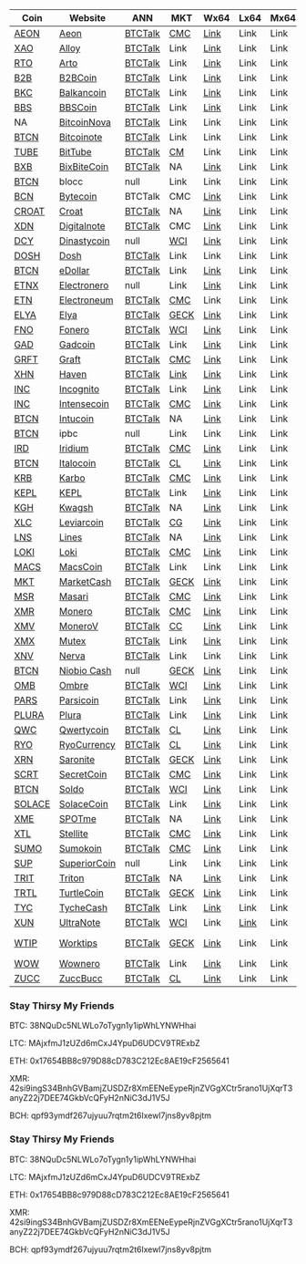|  **Coin** | **Website** | **ANN** | **MKT** | **Wx64** | **Lx64** | **Mx64** | **EXP** | **ALG** | **XMRStak** | **XMRig** | **CPUMiner** |**Git** |
|  ------ | ------ | ------ | ------ | ------ | ------ | ------ | ------ | ------ | ------ |------ | ------ | ------ |
| [AEON](https://github.com/aeugenegray/cryptonote-coins-list/tree/master/aeon) | [Aeon](http://www.aeon.cash/) | [BTCTalk](https://bitcointalk.org/index.php?topic=641696.0) | [CMC](https://coinmarketcap.com/currencies/aeon/) | [Link](https://www.aeon.cash/#downloads) | Link | Link | [Link](http://chainradar.com/aeon/blocks) | cn\_lite\_v7 | [AutoScript](https://github.com/aeugenegray/stak-cpu-autoscript.git) | [AutoScript](https://github.com/aeugenegray/xmrig-autoscript.git) | [AutoScript](https://github.com/aeugenegray/cpuminer-multi-autoscript.git) | Link |
| [XAO](https://github.com/aeugenegray/cryptonote-coins-list/tree/master/alloy) | [Alloy](https://alloyproject.org/) | [BTCTalk](https://bitcointalk.org/index.php?topic=2676887.0) | Link | [Link](https://alloyproject.org/#wallet) | Link | Link | Link | null | [AutoScript](https://github.com/aeugenegray/stak-cpu-autoscript.git) | [AutoScript](https://github.com/aeugenegray/xmrig-autoscript.git) | [AutoScript](https://github.com/aeugenegray/cpuminer-multi-autoscript.git) | Link |
| [RTO](https://github.com/aeugenegray/cryptonote-coins-list/tree/master/arto) | [Arto](https://www.arto.cash/) | [BTCTalk](https://bitcointalk.org/index.php?topic=2932583.0) | Link | [Link](https://www.arto.cash/#download) | Link | Link | Link | null | [AutoScript](https://github.com/aeugenegray/stak-cpu-autoscript.git) | [AutoScript](https://github.com/aeugenegray/xmrig-autoscript.git) | [AutoScript](https://github.com/aeugenegray/cpuminer-multi-autoscript.git) | Link |
| [B2B](https://github.com/aeugenegray/cryptonote-coins-list/tree/master/b2bcoin) | [B2BCoin](https://b2bcoin.xyz/) | [BTCTalk](https://bitcointalk.org/index.php?topic=2098163.0) | Link | [Link](https://b2bcoin.xyz/#download) | Link | Link | Link | null | [AutoScript](https://github.com/aeugenegray/stak-cpu-autoscript.git) | [AutoScript](https://github.com/aeugenegray/xmrig-autoscript.git) | [AutoScript](https://github.com/aeugenegray/cpuminer-multi-autoscript.git) | Link |
| [BKC](https://github.com/aeugenegray/cryptonote-coins-list/tree/master/balkancoin) | [Balkancoin](https://www.balkancoin.org/) | [BTCTalk](https://bitcointalk.org/index.php?topic=2821734.0) | Link | [Link](https://www.balkancoin.org/downloads/) | Link | Link | Link | null | [AutoScript](https://github.com/aeugenegray/stak-cpu-autoscript.git) | [AutoScript](https://github.com/aeugenegray/xmrig-autoscript.git) | [AutoScript](https://github.com/aeugenegray/cpuminer-multi-autoscript.git) | Link |
| [BBS](https://github.com/aeugenegray/cryptonote-coins-list/tree/master/bbscoin) | [BBSCoin](https://bbscoin.xyz/) | [BTCTalk](https://bitcointalk.org/index.php?topic=2861067.0) | Link | [Link](https://bbscoin.xyz/download/#downloads) | Link | Link | Link | null | [AutoScript](https://github.com/aeugenegray/stak-cpu-autoscript.git) | [AutoScript](https://github.com/aeugenegray/xmrig-autoscript.git) | [AutoScript](https://github.com/aeugenegray/cpuminer-multi-autoscript.git) | Link |
| NA | [BitcoinNova](http://bitcoinn.biz/) | [BTCTalk](https://bitcointalk.org/index.php?topic=2309303.0) | Link | Link | Link | Link | Link | null | [AutoScript](https://github.com/aeugenegray/stak-cpu-autoscript.git) | [AutoScript](https://github.com/aeugenegray/xmrig-autoscript.git) | [AutoScript](https://github.com/aeugenegray/cpuminer-multi-autoscript.git) | Link |
| [BTCN](https://github.com/aeugenegray/cryptonote-coins-list/tree/master/bitcoinote) | [Bitcoinote](http://www.bitcoinote.org/) | [BTCTalk](https://bitcointalk.org/index.php?topic=2660296.0) | Link | Link | Link | Link | Link | null | [AutoScript](https://github.com/aeugenegray/stak-cpu-autoscript.git) | [AutoScript](https://github.com/aeugenegray/xmrig-autoscript.git) | [AutoScript](https://github.com/aeugenegray/cpuminer-multi-autoscript.git) | Link |
| [TUBE](https://github.com/aeugenegray/cryptonote-coins-list/tree/master/bittube) | [BitTube](https://coin.bit.tube/) | [BTCTalk](https://bitcointalk.org/index.php?topic=2856278.0) | [CM](https://coinmarketcap.com/currencies/bit-tube/) | Link | Link | Link | Link | null | [AutoScript](https://github.com/aeugenegray/stak-cpu-autoscript.git) | [AutoScript](https://github.com/aeugenegray/xmrig-autoscript.git) | [AutoScript](https://github.com/aeugenegray/cpuminer-multi-autoscript.git) | Link |
| [BXB](https://github.com/aeugenegray/cryptonote-coins-list/tree/master/bixbitecoin) | [BixBiteCoin](https://bixbite.pro/) | [BTCTalk](https://bitcointalk.org/index.php?topic=3443277.0) | NA | [Link](https://bixbite.pro/#download) | Link | Link | [Link](http://explorer.bixbite.pro/) | null | [AutoScript](https://github.com/aeugenegray/stak-cpu-autoscript.git) | [AutoScript](https://github.com/aeugenegray/xmrig-autoscript.git) | [AutoScript](https://github.com/aeugenegray/cpuminer-multi-autoscript.git) | Link |
| [BTCN](https://github.com/aeugenegray/cryptonote-coins-list/tree/master/blocc) | blocc | null | Link | Link | Link | Link | Link | null | [AutoScript](https://github.com/aeugenegray/stak-cpu-autoscript.git) | [AutoScript](https://github.com/aeugenegray/xmrig-autoscript.git) | [AutoScript](https://github.com/aeugenegray/cpuminer-multi-autoscript.git) | Link |
| [BCN](https://github.com/aeugenegray/cryptonote-coins-list/tree/master/bytecoin) | [Bytecoin](https://www.google.com/url?sa=t&rct=j&q=&esrc=s&source=web&cd=2&cad=rja&uact=8&ved=0ahUKEwipu4W3j8jbAhVnl1QKHd9CC3UQFgg9MAE&url=https%3A%2F%2Fbytecoin.org%2F&usg=AOvVaw2A2G0mFi3etnsJNATevwm1) | BTCTalk | CMC | [Link](https://www.google.com/url?sa=t&rct=j&q=&esrc=s&source=web&cd=1&cad=rja&uact=8&ved=0ahUKEwif_I_0j8jbAhVrrFQKHWynAU8QFggpMAA&url=https%3A%2F%2Fbytecoin.org%2Fdownloads&usg=AOvVaw2UxlZBr-UCzkFVMQdil7w7) | Link | Link | [Link](https://www.google.com/url?sa=t&rct=j&q=&esrc=s&source=web&cd=1&cad=rja&uact=8&ved=0ahUKEwjLmfn8j8jbAhUJiFQKHa1MDhMQFggpMAA&url=https%3A%2F%2Fchainradar.com%2F&usg=AOvVaw1DTxfk57TE4BeObsNqUcqv) | null | [AutoScript](https://github.com/aeugenegray/stak-cpu-autoscript.git) | [AutoScript](https://github.com/aeugenegray/xmrig-autoscript.git) | [AutoScript](https://github.com/aeugenegray/cpuminer-multi-autoscript.git) | Link |
| [CROAT](https://github.com/aeugenegray/cryptonote-coins-list/tree/master/croat) | [Croat](http://croat.cat/) | [BTCTalk](https://bitcointalk.org/index.php?topic=2102443.0) | NA | [Link](http://croat.cat/#downloads) | Link | Link | [Link](http://178.22.71.122/) | null | [AutoScript](https://github.com/aeugenegray/stak-cpu-autoscript.git) | [AutoScript](https://github.com/aeugenegray/xmrig-autoscript.git) | [AutoScript](https://github.com/aeugenegray/cpuminer-multi-autoscript.git) | Link |
| [XDN](https://github.com/aeugenegray/cryptonote-coins-list/tree/master/digitalnote) | [Digitalnote](http://www.digitalnote.biz/) | [BTCTalk](https://bitcointalk.org/index.php?topic=1082745.0) | CMC | [Link](https://digitalnote.biz/#download) | Link | Link | [Link](http://chainradar.com/xdn/blocks) | null | [AutoScript](https://github.com/aeugenegray/stak-cpu-autoscript.git) | [AutoScript](https://github.com/aeugenegray/xmrig-autoscript.git) | [AutoScript](https://github.com/aeugenegray/cpuminer-multi-autoscript.git) | Link |
| [DCY](https://github.com/aeugenegray/cryptonote-coins-list/tree/master/dinastycoin) | [Dinastycoin](http://www.dinastycoin.com/en/) | null | [WCI](https://worldcoinindex.com/it/moneta/dinastycoin) | [Link](https://github.com/dinastyoffreedom/dinastycoin/releases) | Link | Link | Link | null | [AutoScript](https://github.com/aeugenegray/stak-cpu-autoscript.git) | [AutoScript](https://github.com/aeugenegray/xmrig-autoscript.git) | [AutoScript](https://github.com/aeugenegray/cpuminer-multi-autoscript.git) | Link |
| [DOSH](https://github.com/aeugenegray/cryptonote-coins-list/tree/master/dosh) | [Dosh](http://getdosh.org/) | [BTCTalk](https://bitcointalk.org/index.php?topic=2958573.0) | Link | Link | Link | Link | [Link](https://dosh-explorer.github.io/) | null | [AutoScript](https://github.com/aeugenegray/stak-cpu-autoscript.git) | [AutoScript](https://github.com/aeugenegray/xmrig-autoscript.git) | [AutoScript](https://github.com/aeugenegray/cpuminer-multi-autoscript.git) | Link |
| [BTCN](https://github.com/aeugenegray/cryptonote-coins-list/tree/master/edollar) | [eDollar](https://edollar.cash) | [BTCTalk](https://bitcointalk.org/index.php?topic=2643196.0) | Link | [Link](https://edollar.cash/#download) | Link | Link | [Link](https://explorer.edollar.cash/) | null | [AutoScript](https://github.com/aeugenegray/stak-cpu-autoscript.git) | [AutoScript](https://github.com/aeugenegray/xmrig-autoscript.git) | [AutoScript](https://github.com/aeugenegray/cpuminer-multi-autoscript.git) | Link |
| [ETNX](https://github.com/aeugenegray/cryptonote-coins-list/tree/master/electronero) | [Electronero](https://electronero.org) | null | Link | [Link](https://github.com/electronero/electronero/releases) | Link | Link | Link | null | [AutoScript](https://github.com/aeugenegray/stak-cpu-autoscript.git) | [AutoScript](https://github.com/aeugenegray/xmrig-autoscript.git) | [AutoScript](https://github.com/aeugenegray/cpuminer-multi-autoscript.git) | Link |
| [ETN](https://github.com/aeugenegray/cryptonote-coins-list/tree/master/electroneum) | [Electroneum](http://electroneum.com/) | [BTCTalk](https://bitcointalk.org/index.php?topic=2353282.0) | [CMC](https://coinmarketcap.com/currencies/electroneum/) | Link | Link | Link | [Link](https://blockexplorer.electroneum.com/) | null | [AutoScript](https://github.com/aeugenegray/stak-cpu-autoscript.git) | [AutoScript](https://github.com/aeugenegray/xmrig-autoscript.git) | [AutoScript](https://github.com/aeugenegray/cpuminer-multi-autoscript.git) | Link |
| [ELYA](https://github.com/aeugenegray/cryptonote-coins-list/tree/master/elya) | [Elya](https://elyatel.com) | [BTCTalk](https://bitcointalk.org/index.php?topic=3118732.0) | [GECK](https://www.coingecko.com/en/coins/elya) | [Link](https://github.com/elyacoin/elyacoinwallet/releases) | Link | Link | [Link](https://explorer.coolbits.io/elya/) | null | [AutoScript](https://github.com/aeugenegray/stak-cpu-autoscript.git) | [AutoScript](https://github.com/aeugenegray/xmrig-autoscript.git) | [AutoScript](https://github.com/aeugenegray/cpuminer-multi-autoscript.git) | Link |
| [FNO](https://github.com/aeugenegray/cryptonote-coins-list/tree/master/fonero) | [Fonero](https://fonero.org) | [BTCTalk](https://bitcointalk.org/index.php?topic=3109546) | [WCI](https://www.worldcoinindex.com/coin/fonero) | [Link](https://fonero.org/#downloads) | Link | Link | [Link](http://blocks.fonero.org/) | null | [AutoScript](https://github.com/aeugenegray/stak-cpu-autoscript.git) | [AutoScript](https://github.com/aeugenegray/xmrig-autoscript.git) | [AutoScript](https://github.com/aeugenegray/cpuminer-multi-autoscript.git) | Link |
| [GAD](https://github.com/aeugenegray/cryptonote-coins-list/tree/master/gadcoin) | [Gadcoin](https://www.gadcoin.com.br/) | [BTCTalk](https://bitcointalk.org/index.php?topic=3339476.0) | Link | [Link](https://github.com/douglashipocreme/gadcoinwallet/releases) | Link | Link | [Link](https://blockchain.gadcoin.com.br/) | null | [AutoScript](https://github.com/aeugenegray/stak-cpu-autoscript.git) | [AutoScript](https://github.com/aeugenegray/xmrig-autoscript.git) | [AutoScript](https://github.com/aeugenegray/cpuminer-multi-autoscript.git) | Link |
| [GRFT](https://github.com/aeugenegray/cryptonote-coins-list/tree/master/graft) | [Graft](https://www.graft.network/) | [BTCTalk](https://bitcointalk.org/index.php?topic=2115188) | [CMC](https://coinmarketcap.com/currencies/graft/) | [Link](https://itunes.apple.com/us/app/graft-cryptopay-wallet/id1354423228?mt=8) | Link | Link | [Link](https://blockexplorer.graft.network/) | null | [AutoScript](https://github.com/aeugenegray/stak-cpu-autoscript.git) | [AutoScript](https://github.com/aeugenegray/xmrig-autoscript.git) | [AutoScript](https://github.com/aeugenegray/cpuminer-multi-autoscript.git) | Link |
| [XHN](https://github.com/aeugenegray/cryptonote-coins-list/tree/master/haven) | [Haven](https://havenprotocol.com/) | [BTCTalk](https://bitcointalk.org/index.php?topic=2989487) | [Link](https://coinmarketcap.com/currencies/haven-protocol/) | [Link](https://havenprotocol.com/) | Link | Link | [Link](https://explorer.havenprotocol.com/) | null | [AutoScript](https://github.com/aeugenegray/stak-cpu-autoscript.git) | [AutoScript](https://github.com/aeugenegray/xmrig-autoscript.git) | [AutoScript](https://github.com/aeugenegray/cpuminer-multi-autoscript.git) | Link |
| [INC](https://github.com/aeugenegray/cryptonote-coins-list/tree/master/incognito) | [Incognito](http://inc.ognito.org/) | [BTCTalk](https://bitcointalk.org/index.php?topic=3276900.0) | Link | [Link](https://github.com/incognito-currency/incognito-gui/releases) | Link | Link | [Link](http://incognitoexplorer.ml/) | null | [AutoScript](https://github.com/aeugenegray/stak-cpu-autoscript.git) | [AutoScript](https://github.com/aeugenegray/xmrig-autoscript.git) | [AutoScript](https://github.com/aeugenegray/cpuminer-multi-autoscript.git) | Link |
| [INC](https://github.com/aeugenegray/cryptonote-coins-list/tree/master/intensecoin) | [Intensecoin](https://intensecoin.com) | [BTCTalk](https://bitcointalk.org/index.php?topic=2989487.0) | [CMC](https://coinmarketcap.com/currencies/intensecoin/) | [Link](https://intensecoin.com/#download) | Link | Link | [Link](http://intensecoin.com/explorer) | null | [AutoScript](https://github.com/aeugenegray/stak-cpu-autoscript.git) | [AutoScript](https://github.com/aeugenegray/xmrig-autoscript.git) | [AutoScript](https://github.com/aeugenegray/cpuminer-multi-autoscript.git) | Link |
| [BTCN](https://github.com/aeugenegray/cryptonote-coins-list/tree/master/intucoin) | [Intucoin](http://intucoin.com) | [BTCTalk](https://bitcointalk.org/index.php?topic=3394028.0) | NA | [Link](http://intucoin.com/download.php) | Link | Link | [Link](http://explorer.intucoin.com/) | null | [AutoScript](https://github.com/aeugenegray/stak-cpu-autoscript.git) | [AutoScript](https://github.com/aeugenegray/xmrig-autoscript.git) | [AutoScript](https://github.com/aeugenegray/cpuminer-multi-autoscript.git) | Link |
| [BTCN](https://github.com/aeugenegray/cryptonote-coins-list/tree/master/ipbc) | ipbc | null | Link | Link | Link | Link | Link | null | [AutoScript](https://github.com/aeugenegray/stak-cpu-autoscript.git) | [AutoScript](https://github.com/aeugenegray/xmrig-autoscript.git) | [AutoScript](https://github.com/aeugenegray/cpuminer-multi-autoscript.git) | Link |
| [IRD](https://github.com/aeugenegray/cryptonote-coins-list/tree/master/iridium) | [Iridium](https://ird.cash) | [BTCTalk](https://bitcointalk.org/index.php?topic=2856278.0) | [CMC](https://coincodex.com/crypto/iridium/) | [Link](https://ird.cash/#custompage1) | Link | Link | [Link](https://explorer.ird.cash/) | null | [AutoScript](https://github.com/aeugenegray/stak-cpu-autoscript.git) | [AutoScript](https://github.com/aeugenegray/xmrig-autoscript.git) | [AutoScript](https://github.com/aeugenegray/cpuminer-multi-autoscript.git) | Link |
| [BTCN](https://github.com/aeugenegray/cryptonote-coins-list/tree/master/italocoin) | [Italocoin](https://www.italocoin.com/) | [BTCTalk](https://bitcointalk.org/index.php?topic=3122277.0) | [CL](https://coinlib.io/coin/ITA/Italocoin) | [Link](https://www.italocoin.com/#download) | Link | Link | [Link](https://explorer.italocoin.com/) | cn_heavy | [AutoScript](https://github.com/aeugenegray/stak-cpu-autoscript.git) | [AutoScript](https://github.com/aeugenegray/xmrig-autoscript.git) | [AutoScript](https://github.com/aeugenegray/cpuminer-multi-autoscript.git) | Link |
| [KRB](https://github.com/aeugenegray/cryptonote-coins-list/tree/master/karbo) | [Karbo](http://karbowanec.com/) | [BTCTalk](https://bitcointalk.org/index.php?topic=1491747) | [CMC](https://coinmarketcap.com/currencies/karbo/) | [Link](https://karbo.io/download) | Link | Link | [Link](http://explorer.karbowanec.com/en/) | null | [AutoScript](https://github.com/aeugenegray/stak-cpu-autoscript.git) | [AutoScript](https://github.com/aeugenegray/xmrig-autoscript.git) | [AutoScript](https://github.com/aeugenegray/cpuminer-multi-autoscript.git) | Link |
| [KEPL](https://github.com/aeugenegray/cryptonote-coins-list/tree/master/kepl) | [KEPL](http://www.kepl.org/) | [BTCTalk](https://bitcointalk.org/index.php?topic=3282087.0) | Link | [Link](http://www.kepl.org/downloads/KEPL-Wallet-Win64-1.1.0.zip) | Link | Link | [Link](http://explorer.kepl.org/) | null | [AutoScript](https://github.com/aeugenegray/stak-cpu-autoscript.git) | [AutoScript](https://github.com/aeugenegray/xmrig-autoscript.git) | [AutoScript](https://github.com/aeugenegray/cpuminer-multi-autoscript.git) | Link |
| [KGH](https://github.com/aeugenegray/cryptonote-coins-list/tree/master/kwagsh) | [Kwagsh](https://kwagsh.com) | [BTCTalk](https://bitcointalk.org/index.php?topic=3194150.0) | NA | [Link](https://github.com/kwash-dev/kwagsh-gui/releases) | Link | Link | NA | null | [AutoScript](https://github.com/aeugenegray/stak-cpu-autoscript.git) | [AutoScript](https://github.com/aeugenegray/xmrig-autoscript.git) | [AutoScript](https://github.com/aeugenegray/cpuminer-multi-autoscript.git) | Link |
| [XLC](https://github.com/aeugenegray/cryptonote-coins-list/tree/master/leviarcoin) | [Leviarcoin](https://leviarcoin.org) | [BTCTalk](https://bitcointalk.org/index.php?topic=1847322) | [CG](https://www.coingecko.com/en/coins/leviarcoin/trading_exchanges) | [Link](https://leviarcoin.org/#WALLET) | Link | Link | NA | null | [AutoScript](https://github.com/aeugenegray/stak-cpu-autoscript.git) | [AutoScript](https://github.com/aeugenegray/xmrig-autoscript.git) | [AutoScript](https://github.com/aeugenegray/cpuminer-multi-autoscript.git) | Link |
| [LNS](https://github.com/aeugenegray/cryptonote-coins-list/tree/master/lines) | [Lines](https://lines.pw) | [BTCTalk](https://bitcointalk.org/index.php?topic=3162385.0) | NA | [Link](https://lines.pw/wallets/lines-gui_0.3.0.deb) | Link | Link | [Link](https://explorer.lines.pw/) | null | [AutoScript](https://github.com/aeugenegray/stak-cpu-autoscript.git) | [AutoScript](https://github.com/aeugenegray/xmrig-autoscript.git) | [AutoScript](https://github.com/aeugenegray/cpuminer-multi-autoscript.git) | Link |
| [LOKI](https://github.com/aeugenegray/cryptonote-coins-list/tree/master/loki) | [Loki](https://loki.network/) | [BTCTalk](https://bitcointalk.org/index.php?topic=3016125.0) | [CMC](https://coinmarketcap.com/currencies/loki/) | [Link](https://github.com/Loki-project) | Link | Link | [Link](https://lokiblocks.com/) | null | [AutoScript](https://github.com/aeugenegray/stak-cpu-autoscript.git) | [AutoScript](https://github.com/aeugenegray/xmrig-autoscript.git) | [AutoScript](https://github.com/aeugenegray/cpuminer-multi-autoscript.git) | Link |
| [MACS](https://github.com/aeugenegray/cryptonote-coins-list/tree/master/macscoin) | [MacsCoin](https://macscoin.site/) | [BTCTalk](https://bitcointalk.org/index.php?topic=4245620.0) | Link | Link | Link | Link | Link | cn_v7 | [AutoScript](https://github.com/aeugenegray/stak-cpu-autoscript.git) | [AutoScript](https://github.com/aeugenegray/xmrig-autoscript.git) | [AutoScript](https://github.com/aeugenegray/cpuminer-multi-autoscript.git) | Link |
| [MKT](https://github.com/aeugenegray/cryptonote-coins-list/tree/master/marketcash) | [MarketCash](http://marketcash.io) | [BTCTalk](https://bitcointalk.org/index.php?topic=3019420.0) | [GECK](https://www.coingecko.com/en/coins/marketcash) | [Link](http://marketcash.io/#wallet) | Link | Link | [Link](http://explorer.marketcash.io/) | cn_mkt | [AutoScript](https://github.com/aeugenegray/stak-cpu-autoscript.git) | [AutoScript](https://github.com/aeugenegray/xmrig-autoscript.git) | [AutoScript](https://github.com/aeugenegray/cpuminer-multi-autoscript.git) | Link |
| [MSR](https://github.com/aeugenegray/cryptonote-coins-list/tree/master/masari) | [Masari](https://getmasari.org/) | [BTCTalk](https://bitcointalk.org/index.php?topic=2159114.0) | [CMC](https://coinmarketcap.com/currencies/masari/) | [Link](https://getmasari.org/#downloads) | Link | Link | [Link](https://msrchain.net/) | null | [AutoScript](https://github.com/aeugenegray/stak-cpu-autoscript.git) | [AutoScript](https://github.com/aeugenegray/xmrig-autoscript.git) | [AutoScript](https://github.com/aeugenegray/cpuminer-multi-autoscript.git) | Link |
| [XMR](https://github.com/aeugenegray/cryptonote-coins-list/tree/master/monero) | [Monero](https://getmonero.org) | [BTCTalk](https://bitcointalk.org/index.php?topic=583449.0) | [CMC](https://coinmarketcap.com/currencies/monero/) | [Link](https://getmonero.org/downloads/) | Link | Link | [Link](http://moneroblocks.info/) | null | [AutoScript](https://github.com/aeugenegray/stak-cpu-autoscript.git) | [AutoScript](https://github.com/aeugenegray/xmrig-autoscript.git) | [AutoScript](https://github.com/aeugenegray/cpuminer-multi-autoscript.git) | Link |
| [XMV](https://github.com/aeugenegray/cryptonote-coins-list/tree/master/monerov) | [MoneroV](https://monerov.org) | [BTCTalk](https://bitcointalk.org/index.php?topic=2947912.0) | [CC](https://coincodex.com/crypto/monerov/) | [Link](https://monerov.org) | Link | Link | [Link](https://monerovexplorer.com/) | null | [AutoScript](https://github.com/aeugenegray/stak-cpu-autoscript.git) | [AutoScript](https://github.com/aeugenegray/xmrig-autoscript.git) | [AutoScript](https://github.com/aeugenegray/cpuminer-multi-autoscript.git) | Link |
| [XMX](https://github.com/aeugenegray/cryptonote-coins-list/tree/master/mutex) | [Mutex](http://mutexcurrency.io/) | [BTCTalk](http://explorer.mutexcurrency.io:8081/) | Link | [Link](https://github.com/MutexProject) | Link | Link | [Link](http://explorer.mutexcurrency.io:8081/) | null | [AutoScript](https://github.com/aeugenegray/stak-cpu-autoscript.git) | [AutoScript](https://github.com/aeugenegray/xmrig-autoscript.git) | [AutoScript](https://github.com/aeugenegray/cpuminer-multi-autoscript.git) | Link |
| [XNV](https://github.com/aeugenegray/cryptonote-coins-list/tree/master/nerva) | [Nerva](http://getnerva.org) | [BTCTalk](https://bitcointalk.org/index.php?topic=3464367.0) | Link | Link | Link | Link | [Link](http://explorer.getnerva.org/) | null | [AutoScript](https://github.com/aeugenegray/stak-cpu-autoscript.git) | [AutoScript](https://github.com/aeugenegray/xmrig-autoscript.git) | [AutoScript](https://github.com/aeugenegray/cpuminer-multi-autoscript.git) | Link |
| [BTCN](https://github.com/aeugenegray/cryptonote-coins-list/tree/master/niobiobash) | [Niobio Cash](https://niobiocash.org/en/) | null | [GECK](https://www.coingecko.com/en/coins/niobio-cash) | [Link](https://github.com/niobio-cash/Downloads/releases) | Link | Link | [Link](https://niobiocash.org/en/#block-explorer) | null | [AutoScript](https://github.com/aeugenegray/stak-cpu-autoscript.git) | [AutoScript](https://github.com/aeugenegray/xmrig-autoscript.git) | [AutoScript](https://github.com/aeugenegray/cpuminer-multi-autoscript.git) | Link |
| [OMB](https://github.com/aeugenegray/cryptonote-coins-list/tree/master/ombre) | [Ombre](https://www.ombre.io/) | [BTCTalk](https://bitcointalk.org/index.php?topic=3063727.0) | [WCI](https://www.worldcoinindex.com/coin/ombre) | [Link](https://github.com/ombre-projects/ombre/releases) | Link | Link | [Link](https://explorer.ombre.io/) | null | [AutoScript](https://github.com/aeugenegray/stak-cpu-autoscript.git) | [AutoScript](https://github.com/aeugenegray/xmrig-autoscript.git) | [AutoScript](https://github.com/aeugenegray/cpuminer-multi-autoscript.git) | Link |
| [PARS](https://github.com/aeugenegray/cryptonote-coins-list/tree/master/parsi) | [Parsicoin](https://parsicoin.net/) | [BTCTalk](https://bitcointalk.org/index.php?topic=3381737.0) | Link | [Link](https://github.com/ParsiCoin/parsicoin/releases) | Link | Link | [Link](http://explorer.parsicoin.net/) | null | [AutoScript](https://github.com/aeugenegray/stak-cpu-autoscript.git) | [AutoScript](https://github.com/aeugenegray/xmrig-autoscript.git) | [AutoScript](https://github.com/aeugenegray/cpuminer-multi-autoscript.git) | Link |
| [PLURA](https://github.com/aeugenegray/cryptonote-coins-list/tree/master/plura) | [Plura](https://pluracoin.org/) | [BTCTalk](https://bitcointalk.org/index.php?topic=3081442.0) | Link | [Link](https://pluracoin.org/#wallet) | Link | Link | Link | null | [AutoScript](https://github.com/aeugenegray/stak-cpu-autoscript.git) | [AutoScript](https://github.com/aeugenegray/xmrig-autoscript.git) | [AutoScript](https://github.com/aeugenegray/cpuminer-multi-autoscript.git) | Link |
| [QWC](https://github.com/aeugenegray/cryptonote-coins-list/tree/master/qwertycoin) | [Qwertycoin](https://qwertycoin.org) | [BTCTalk](https://bitcointalk.org/index.php?topic=2881418.0) | [CL](https://coinlib.io/coin/QWC/Qwertycoin) | [Link](https://qwertycoin.org/downloads/) | Link | Link | [Link](http://explorer.qwertycoin.org/) | null | [AutoScript](https://github.com/aeugenegray/stak-cpu-autoscript.git) | [AutoScript](https://github.com/aeugenegray/xmrig-autoscript.git) | [AutoScript](https://github.com/aeugenegray/cpuminer-multi-autoscript.git) | Link |
| [RYO](https://github.com/aeugenegray/cryptonote-coins-list/tree/master/ryocurrency) | [RyoCurrency](https://ryo-currency.com/) | [BTCTalk](https://bitcointalk.org/index.php?topic=4413010.0) | [CL](https://coinlib.io/coin/RYO/Ryo) | [Link](https://github.com/ryo-currency/ryo-emergency/releases/tag/0.1.2) | Link | Link | [Link](http://explorer.ryo-currency.com/) | cn_heavy | [AutoScript](https://github.com/aeugenegray/stak-cpu-autoscript.git) | [AutoScript](https://github.com/aeugenegray/xmrig-autoscript.git) | [AutoScript](https://github.com/aeugenegray/cpuminer-multi-autoscript.git) | Link |
| [XRN](https://github.com/aeugenegray/cryptonote-coins-list/tree/master/saronite) | [Saronite](https://saronite.io/) | [BTCTalk](https://bitcointalk.org/index.php?topic=4004235.0) | [GECK](https://www.coingecko.com/en/price_charts/saronite/usd) | [Link](https://github.com/saronite/saronite-gui-wallet) | Link | Link | Link | null | [AutoScript](https://github.com/aeugenegray/stak-cpu-autoscript.git) | [AutoScript](https://github.com/aeugenegray/xmrig-autoscript.git) | [AutoScript](https://github.com/aeugenegray/cpuminer-multi-autoscript.git) | Link |
| [SCRT](https://github.com/aeugenegray/cryptonote-coins-list/tree/master/secretcoin) | [SecretCoin](https://secretcoin.club/) | [BTCTalk](https://bitcointalk.org/index.php?topic=1161754.0) | [CMC](https://coinmarketcap.com/currencies/secretcoin/) | [Link](https://github.com/TeamSecret/SecretCoin) | Link | Link | [Link](https://chainz.cryptoid.info/scrt/) | null | [AutoScript](https://github.com/aeugenegray/stak-cpu-autoscript.git) | [AutoScript](https://github.com/aeugenegray/xmrig-autoscript.git) | [AutoScript](https://github.com/aeugenegray/cpuminer-multi-autoscript.git) | Link |
| [BTCN](https://github.com/aeugenegray/cryptonote-coins-list/tree/master/bitcoinote) | [Soldo](http://soldo.in) | [BTCTalk](https://bitcointalk.org/index.php?topic=2332011) | [WCI](https://www.worldcoinindex.com/coin/soldo) | [Link](https://github.com/monselice/sld) | Link | Link | NA | null | [AutoScript](https://github.com/aeugenegray/stak-cpu-autoscript.git) | [AutoScript](https://github.com/aeugenegray/xmrig-autoscript.git) | [AutoScript](https://github.com/aeugenegray/cpuminer-multi-autoscript.git) | Link |
| [SOLACE](https://github.com/aeugenegray/cryptonote-coins-list/tree/master/solacecoin) | [SolaceCoin](http://solace-coin.com/) | [BTCTalk](https://bitcointalk.org/index.php?topic=3297659.0) | Link | [Link](https://github.com/schmeckles22/SolaceCoin-GUI-Wallet/releases/download/v1.1.1/SolaceGUI-v1.1.1.zip) | Link | Link | Link | null | [AutoScript](https://github.com/aeugenegray/stak-cpu-autoscript.git) | [AutoScript](https://github.com/aeugenegray/xmrig-autoscript.git) | [AutoScript](https://github.com/aeugenegray/cpuminer-multi-autoscript.git) | Link |
| [XME](https://github.com/aeugenegray/cryptonote-coins-list/tree/master/spotme) | [SPOTme](https://www2.spotmecoin.com/) | [BTCTalk](https://bitcointalk.org/index.php?topic=2701367.0) | NA | [Link](https://www2.spotmecoin.com/) | Link | Link | link | cn\_lite\_v7 | [AutoScript](https://github.com/aeugenegray/stak-cpu-autoscript.git) | [AutoScript](https://github.com/aeugenegray/xmrig-autoscript.git) | [AutoScript](https://github.com/aeugenegray/cpuminer-multi-autoscript.git) | Link |
| [XTL](https://github.com/aeugenegray/cryptonote-coins-list/tree/master/stellite) | [Stellite](https://stellite.cash/) | [BTCTalk](https://bitcointalk.org/index.php?topic=2813261) | [CMC](https://coinmarketcap.com/currencies/stellite/) | [Link](https://github.com/stellitecoin/StelliteGUI/releases) | Link | Link | [Link](http://explorer.stellite.cash/) | null | [AutoScript](https://github.com/aeugenegray/stak-cpu-autoscript.git) | [AutoScript](https://github.com/aeugenegray/xmrig-autoscript.git) | [AutoScript](https://github.com/aeugenegray/cpuminer-multi-autoscript.git) | Link |
| [SUMO](https://github.com/aeugenegray/cryptonote-coins-list/tree/master/sumokoin) | [Sumokoin](https://www.sumokoin.org) | [BTCTalk](https://bitcointalk.org/index.php?topic=1905086.0) | [CMC](https://coinmarketcap.com/currencies/sumokoin/) | [Link](https://github.com/sumoproject/SumoGUIWallet/releases/download/v0.0.5/Sumokoin_GUI_Wallet-v0.0.5-Linux-x64.tar.bz2) | Link | Link | [Link](https://explorer.sumokoin.com/) | null | [AutoScript](https://github.com/aeugenegray/stak-cpu-autoscript.git) | [AutoScript](https://github.com/aeugenegray/xmrig-autoscript.git) | [AutoScript](https://github.com/aeugenegray/cpuminer-multi-autoscript.git) | Link |
| [SUP](https://github.com/aeugenegray/cryptonote-coins-list/tree/master/superiorcoin) | [SuperiorCoin](http://superior-coin.com) | null | Link | Link | Link | Link | link | null | [AutoScript](https://github.com/aeugenegray/stak-cpu-autoscript.git) | [AutoScript](https://github.com/aeugenegray/xmrig-autoscript.git) | [AutoScript](https://github.com/aeugenegray/cpuminer-multi-autoscript.git) | Link |
| [TRIT](https://github.com/aeugenegray/cryptonote-coins-list/tree/master/triton) | [Triton](https://tritonproject.org/) | [BTCTalk](https://bitcointalk.org/index.php?topic=2944793.0) | NA | [Link](https://tritonproject.org/#wallets) | Link | Link | [Link](http://explorer.tritonproject.org/) | cn\_lite\_v7 | [AutoScript](https://github.com/aeugenegray/stak-cpu-autoscript.git) | [AutoScript](https://github.com/aeugenegray/xmrig-autoscript.git) | [AutoScript](https://github.com/aeugenegray/cpuminer-multi-autoscript.git) | Link |
| [TRTL](https://github.com/aeugenegray/cryptonote-coins-list/tree/master/turtlecoin) | [TurtleCoin](https://turtlecoin.lol) | [BTCTalk](https://bitcointalk.org/index.php?topic=2872287.0) | [GECK](https://www.coingecko.com/en/price_charts/turtlecoin/usd) | [Link](https://turtlecoin.lol/#download) | Link | Link | Link | null | [AutoScript](https://github.com/aeugenegray/stak-cpu-autoscript.git) | [AutoScript](https://github.com/aeugenegray/xmrig-autoscript.git) | [AutoScript](https://github.com/aeugenegray/cpuminer-multi-autoscript.git) | Link |
| [TYC](https://github.com/aeugenegray/cryptonote-coins-list/tree/master/tychecash) | [TycheCash](https://tyche.cash) | [BTCTalk](https://bitcointalk.org/index.php?topic=2910750.20) | Link | [Link](https://tyche.cash/#download) | Link | Link | [Link](http://explorer.tychecash.net/) | null | [AutoScript](https://github.com/aeugenegray/stak-cpu-autoscript.git) | [AutoScript](https://github.com/aeugenegray/xmrig-autoscript.git) | [AutoScript](https://github.com/aeugenegray/cpuminer-multi-autoscript.git) | Link |
| [XUN](https://github.com/aeugenegray/cryptonote-coins-list/tree/master/ultranote) | [UltraNote](https://ultranote.org) | [BTCTalk](https://bitcointalk.org/index.php?topic=2357930.0) | [WCI](https://www.worldcoinindex.com/coin/ultranote) | Link | [Link](https://ultranote.org/UltraNoteWallet-1.0.8-beta.amd64.deb) | Link | [Link](http://explorer.ultranote.org/) | null | [AutoScript](https://github.com/aeugenegray/stak-cpu-autoscript.git) | [AutoScript](https://github.com/aeugenegray/xmrig-autoscript.git) | [AutoScript](https://github.com/aeugenegray/cpuminer-multi-autoscript.git) | Link |
| [WTIP](https://github.com/aeugenegray/cryptonote-coins-list/tree/master/worktips) | [Worktips](http://worktips.info/) | [BTCTalk](https://bitcointalk.org/index.php?topic=3086019.0) | [GECK](https://www.coingecko.com/en/price_charts/worktips/usd) | [Link](http://worktips.info/) | Link | Link | [Link](http://blockexplorer.worktips.info/) | cn_lite-v1 | [AutoScript](https://github.com/aeugenegray/stak-cpu-autoscript.git) | [AutoScript](https://github.com/aeugenegray/xmrig-autoscript.git) | [AutoScript](https://github.com/aeugenegray/cpuminer-multi-autoscript.git) | Link |
| [WOW](https://github.com/aeugenegray/cryptonote-coins-list/tree/master/wownero) | [Wownero](http://wownero.org/) | [BTCTalk](https://bitcointalk.org/index.php?topic=3088712.0) | Link | [Link](https://github.com/wownero/wownero-gui/releases/) | Link | Link | [Link](http://explore.wownero.com/) | null | [AutoScript](https://github.com/aeugenegray/stak-cpu-autoscript.git) | [AutoScript](https://github.com/aeugenegray/xmrig-autoscript.git) | [AutoScript](https://github.com/aeugenegray/cpuminer-multi-autoscript.git) | Link |
| [ZUCC](https://github.com/aeugenegray/cryptonote-coins-list/tree/master/zuccbucc) | [ZuccBucc](https://zuccbu.cc/) | [BTCTalk](https://bitcointalk.org/index.php?topic=3761715.0) | [CL](https://coinlib.io/coin/ZUCC/Zuccbucc) | [Link](https://github.com/zuccbucc-project/zuccbucc-wallet-gui/releases/tag/v0.2.3.0) | Link | Link | [Link](https://explorer.zuccbu.cc/) | null | [AutoScript](https://github.com/aeugenegray/stak-cpu-autoscript.git) | [AutoScript](https://github.com/aeugenegray/xmrig-autoscript.git) | [AutoScript](https://github.com/aeugenegray/cpuminer-multi-autoscript.git) | Link |

### Stay Thirsy My Friends

BTC: 38NQuDc5NLWLo7oTygn1y1ipWhLYNWHhai

LTC: MAjxfmJ1zUZd6mCxJ4YpuD6UDCV9TRExbZ

ETH: 0x17654BB8c979D88cD783C212Ec8AE19cF2565641

XMR: 42si9ingS34BnhGVBamjZUSDZr8XmEENeEypeRjnZVGgXCtr5rano1UjXqrT3anyZ22j7DEE74GkbVcQFyH2nNiC3dJ1V5J

BCH: qpf93ymdf267ujyuu7rqtm2t6lxewl7jns8yv8pjtm


### Stay Thirsy My Friends

BTC: 38NQuDc5NLWLo7oTygn1y1ipWhLYNWHhai

LTC: MAjxfmJ1zUZd6mCxJ4YpuD6UDCV9TRExbZ

ETH: 0x17654BB8c979D88cD783C212Ec8AE19cF2565641

XMR: 42si9ingS34BnhGVBamjZUSDZr8XmEENeEypeRjnZVGgXCtr5rano1UjXqrT3anyZ22j7DEE74GkbVcQFyH2nNiC3dJ1V5J

BCH: qpf93ymdf267ujyuu7rqtm2t6lxewl7jns8yv8pjtm
